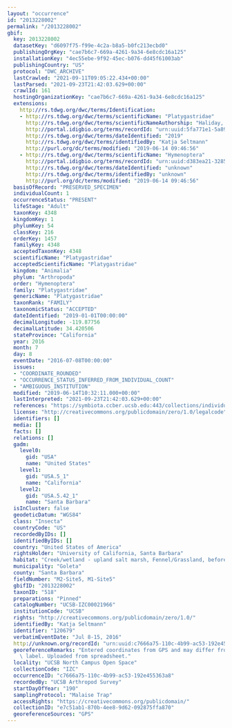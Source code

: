```yaml
---
layout: "occurrence"
id: "2013228002"
permalink: "/2013228002"
gbif:
  key: 2013228002
  datasetKey: "d6097f75-f99e-4c2a-b8a5-b0fc213ecbd0"
  publishingOrgKey: "cae7b6c7-669a-4261-9a34-6e8cdc16a125"
  installationKey: "4ec55ebe-9f92-45ec-b076-dd45f61003ab"
  publishingCountry: "US"
  protocol: "DWC_ARCHIVE"
  lastCrawled: "2021-09-11T09:05:22.434+00:00"
  lastParsed: "2021-09-23T21:42:03.629+00:00"
  crawlId: 161
  hostingOrganizationKey: "cae7b6c7-669a-4261-9a34-6e8cdc16a125"
  extensions:
    http://rs.tdwg.org/dwc/terms/Identification:
    - http://rs.tdwg.org/dwc/terms/scientificName: "Platygastridae"
      http://rs.tdwg.org/dwc/terms/scientificNameAuthorship: "Haliday, 1833"
      http://portal.idigbio.org/terms/recordId: "urn:uuid:5fa771e1-5a89-4472-bdb3-5df8dc58e96a"
      http://rs.tdwg.org/dwc/terms/dateIdentified: "2019"
      http://rs.tdwg.org/dwc/terms/identifiedBy: "Katja Seltmann"
      http://purl.org/dc/terms/modified: "2019-06-14 09:46:56"
    - http://rs.tdwg.org/dwc/terms/scientificName: "Hymenoptera"
      http://portal.idigbio.org/terms/recordId: "urn:uuid:d383ea21-3285-41c2-9deb-9f28033a9c71"
      http://rs.tdwg.org/dwc/terms/dateIdentified: "unknown"
      http://rs.tdwg.org/dwc/terms/identifiedBy: "unknown"
      http://purl.org/dc/terms/modified: "2019-06-14 09:46:56"
  basisOfRecord: "PRESERVED_SPECIMEN"
  individualCount: 1
  occurrenceStatus: "PRESENT"
  lifeStage: "Adult"
  taxonKey: 4348
  kingdomKey: 1
  phylumKey: 54
  classKey: 216
  orderKey: 1457
  familyKey: 4348
  acceptedTaxonKey: 4348
  scientificName: "Platygastridae"
  acceptedScientificName: "Platygastridae"
  kingdom: "Animalia"
  phylum: "Arthropoda"
  order: "Hymenoptera"
  family: "Platygastridae"
  genericName: "Platygastridae"
  taxonRank: "FAMILY"
  taxonomicStatus: "ACCEPTED"
  dateIdentified: "2019-01-01T00:00:00"
  decimalLongitude: -119.87756
  decimalLatitude: 34.420506
  stateProvince: "California"
  year: 2016
  month: 7
  day: 8
  eventDate: "2016-07-08T00:00:00"
  issues:
  - "COORDINATE_ROUNDED"
  - "OCCURRENCE_STATUS_INFERRED_FROM_INDIVIDUAL_COUNT"
  - "AMBIGUOUS_INSTITUTION"
  modified: "2019-06-14T10:32:11.000+00:00"
  lastInterpreted: "2021-09-23T21:42:03.629+00:00"
  references: "https://symbiota.ccber.ucsb.edu:443/collections/individual/index.php?occid=120679"
  license: "http://creativecommons.org/publicdomain/zero/1.0/legalcode"
  identifiers: []
  media: []
  facts: []
  relations: []
  gadm:
    level0:
      gid: "USA"
      name: "United States"
    level1:
      gid: "USA.5_1"
      name: "California"
    level2:
      gid: "USA.5.42_1"
      name: "Santa Barbara"
  isInCluster: false
  geodeticDatum: "WGS84"
  class: "Insecta"
  countryCode: "US"
  recordedByIDs: []
  identifiedByIDs: []
  country: "United States of America"
  rightsHolder: "University of California, Santa Barbara"
  habitat: "Creek/wetland - upland salt marsh, Fennel/Grassland, before restoration"
  municipality: "Goleta"
  county: "Santa Barbara"
  fieldNumber: "M2-Site5, M1-Site5"
  gbifID: "2013228002"
  taxonID: "518"
  preparations: "Pinned"
  catalogNumber: "UCSB-IZC00021966"
  institutionCode: "UCSB"
  rights: "http://creativecommons.org/publicdomain/zero/1.0/"
  identifiedBy: "Katja Seltmann"
  identifier: "120679"
  verbatimEventDate: "Jul 8-15, 2016"
  http://unknown.org/recordId: "urn:uuid:c7666a75-110c-4b99-ac53-192e455363a8"
  georeferenceRemarks: "Entered coordinates from GPS and may differ from what is on\
    \ label. Uploaded from spreadsheet."
  locality: "UCSB North Campus Open Space"
  collectionCode: "IZC"
  occurrenceID: "c7666a75-110c-4b99-ac53-192e455363a8"
  recordedBy: "UCSB Arthropod Survey"
  startDayOfYear: "190"
  samplingProtocol: "Malaise Trap"
  accessRights: "https://creativecommons.org/publicdomain/"
  collectionID: "e7c51ab1-870b-4ee8-9d62-092875ffa870"
  georeferenceSources: "GPS"
---
```

